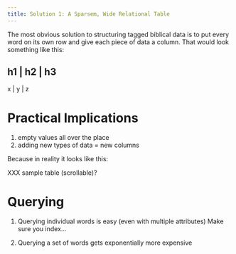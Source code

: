 ```yaml
---
title: Solution 1: A Sparsem, Wide Relational Table
---
```


The most obvious solution to structuring tagged biblical data is to put every word on its own row and give each piece of data a column. That would look something like this:

h1 | h2 | h3
---
x  | y  | z

# Practical Implications

1. empty values all over the place
2. adding new types of data = new columns

Because in reality it looks like this:

XXX sample table (scrollable)?

# Querying

1. Querying individual words is easy (even with multiple attributes)
Make sure you index...

2. Querying a set of words gets exponentially more expensive
